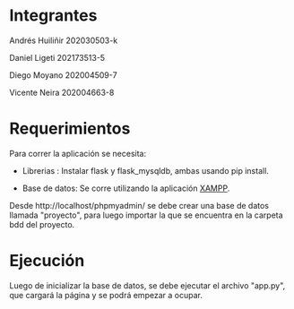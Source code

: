 # Integrantes

Andrés Huiliñir 202030503-k

Daniel Ligeti 202173513-5

Diego Moyano 202004509-7

Vicente Neira 202004663-8

# Requerimientos
Para correr la aplicación se necesita:

* Librerias : Instalar flask y flask_mysqldb, ambas usando pip install.

* Base de datos: Se corre utilizando la aplicación [XAMPP](https://www.apachefriends.org/es/download.html).

Desde http://localhost/phpmyadmin/ se debe crear una base de datos llamada "proyecto", para luego importar la que se encuentra en la carpeta bdd del proyecto.


# Ejecución
Luego de inicializar la base de datos, se debe ejecutar el archivo "app.py", que cargará la página y se podrá empezar a ocupar.
